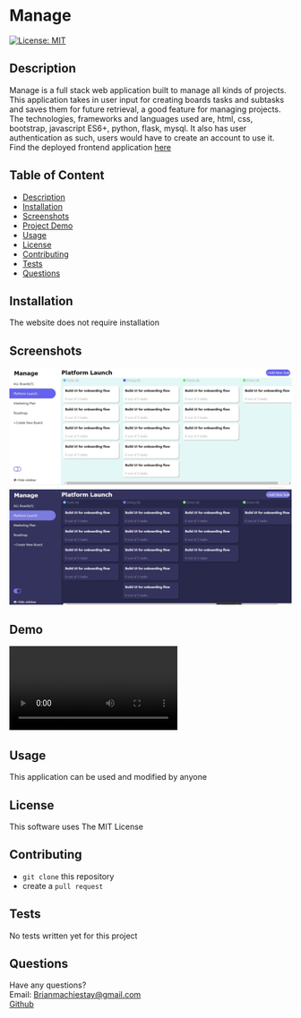 # Manage  

[![License: MIT](https://img.shields.io/badge/License-MIT-yellow.svg)](https://opensource.org/licenses/MIT)  
## Description  
Manage is a full stack web application built to manage all kinds of projects. This application takes in user input for creating boards tasks and subtasks and saves them for future retrieval, a good feature for managing projects. The technologies, frameworks and languages used are, html, css, bootstrap, javascript ES6+, python, flask, mysql. It also has user authentication as such, users would have to create an account to use it. Find the deployed frontend application [here](https://brian-machiestay.github.io/Manage/)

## Table of Content  

- [Description](#description)
- [Installation](#installation)
- [Screenshots](#screenshots)
- [Project Demo](#Demo)
- [Usage](#usage)
- [License](#license)
- [Contributing](#contributing)
- [Tests](#tests)
- [Questions](#questions)  
  
## Installation    
 The website does not require installation
 
## Screenshots  
 ![screenshot](./assets/images/screen1.jpg)  
 ![screenshot](./assets/images/screen2.jpg)
 
##  Demo  
  ![demo](./assets/videos/demo.webm)  
## Usage  
  This application can be used and modified by anyone  
## License  

This software uses The MIT License  
## Contributing  
 - `git clone` this repository  
 - create a `pull request`  
## Tests  
No tests written yet for this project
## Questions  
Have any questions?  
Email: Brianmachiestay@gmail.com  
[Github](https://github.com/Brian-Machiestay/)  
